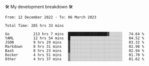 🛠️ My development breakdown 🛠️

<!--START_SECTION:waka-->

```text
From: 12 December 2022 - To: 06 March 2023

Total Time: 285 hrs 33 mins

Go           213 hrs 7 mins  ██████████████████▓░░░░░░   74.64 %
YAML         12 hrs 54 mins  █░░░░░░░░░░░░░░░░░░░░░░░░   04.52 %
JSON         9 hrs 29 mins   ▓░░░░░░░░░░░░░░░░░░░░░░░░   03.32 %
Markdown     8 hrs 31 mins   ▓░░░░░░░░░░░░░░░░░░░░░░░░   02.98 %
Bash         8 hrs 23 mins   ▓░░░░░░░░░░░░░░░░░░░░░░░░   02.94 %
Docker       4 hrs 51 mins   ▒░░░░░░░░░░░░░░░░░░░░░░░░   01.70 %
Other        4 hrs 37 mins   ▒░░░░░░░░░░░░░░░░░░░░░░░░   01.62 %
```

<!--END_SECTION:waka-->
